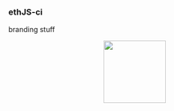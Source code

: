 ### ethJS-ci

branding stuff


<center>
<img width="124" src="https://github.com/cassiopaia/ethJS-ci/blob/master/ethJS_logo/github-icon/ethJS-git-logo-icon.png" />
</center>
